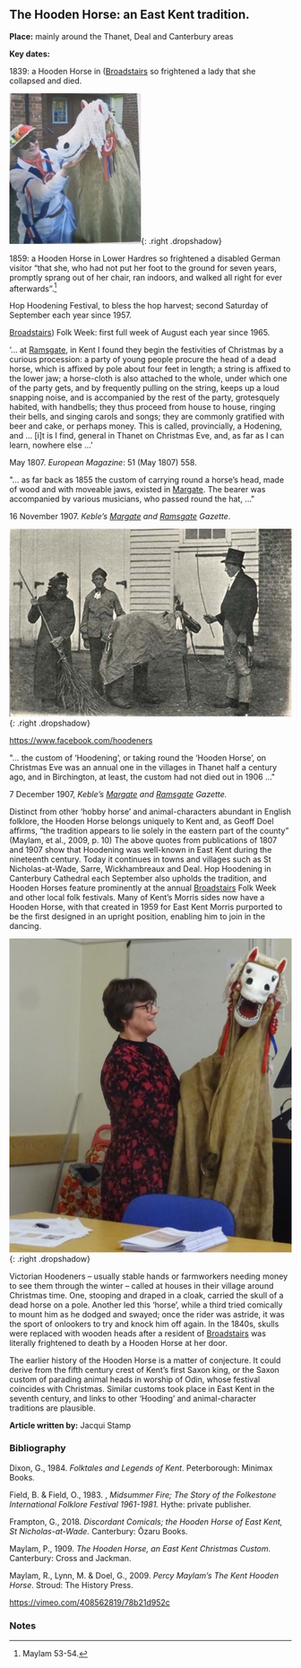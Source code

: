<param ve-config style="article">

## The Hooden Horse: an East Kent tradition.

**Place:** mainly around the Thanet, Deal and Canterbury areas

**Key dates:** 

1839: a Hooden Horse in ([Broadstairs](/dickens/broadstairs-19th-century) so frightened a lady that she collapsed and died. 

![The author with East Kent Morris’s Hooden Horse, named Invicta after the county’s emblem and motto. Photo courtesy of the Friends of Willesborough Windmill Newsletter, Autumn 2019.](images/jacqueline.jpg){: .right .dropshadow}

1859: a Hooden Horse in Lower Hardres so frightened a disabled German visitor “that she, who had not put her foot to the ground for seven years, promptly sprang out of her chair, ran indoors, and walked all right for ever afterwards”.[^ref1]

Hop Hoodening Festival, to bless the hop harvest; second Saturday of September each year since 1957.

[Broadstairs](/dickens/broadstairs-19th-century)) Folk Week: first full week of August each year since 1965.

‘… at [Ramsgate](/dickens/19c-ramsgate), in Kent I found they begin the festivities of Christmas by a curious procession: a party of young people procure the head of a dead horse, which is affixed by pole about four feet in length; a string is affixed to the lower jaw; a horse-cloth is also attached to the whole, under which one of the party gets, and by frequently pulling on the string, keeps up a loud snapping noise, and is accompanied by the rest of the party, grotesquely habited, with handbells; they thus proceed from house to house, ringing their bells, and singing carols and songs; they are commonly gratified with beer and cake, or perhaps money. This is called, provincially, a Hodening, and … [i]t is I find, general in Thanet on Christmas Eve, and, as far as I can learn, nowhere else …’

May 1807. _European Magazine_: 51 (May 1807) 558.


"… as far back as 1855 the custom of carrying round a horse’s head, made of wood and with moveable jaws, existed in [Margate](/dickens/19c-margate). The bearer was accompanied by various musicians, who passed round the hat, …" 

16 November 1907. _Keble’s [Margate](/dickens/19c-margate) and [Ramsgate](/dickens/19c-ramsgate) Gazette_.

![This Photo by Unknown Author is licensed under CC BY-SA. Hoodeners are still active in these villages today](images/hoodeners.jpg){: .right .dropshadow}

https://www.facebook.com/hoodeners

"… the custom of ‘Hoodening’, or taking round the ‘Hooden Horse’, on Christmas Eve was an annual one in the villages in Thanet half a century ago, and in Birchington, at least, the custom had not died out in 1906 …"

7 December 1907, _Keble’s [Margate](/dickens/19c-margate) and [Ramsgate](/dickens/19c-ramsgate) Gazette._ 

Distinct from other ‘hobby horse’ and animal-characters abundant in English folklore, the Hooden Horse belongs uniquely to Kent and, as Geoff Doel affirms, “the tradition appears to lie solely in the eastern part of the county” (Maylam, et al., 2009, p. 10)
The above quotes from publications of 1807 and 1907 show that Hoodening was well-known in East Kent during the nineteenth century. Today it continues in towns and villages such as St Nicholas-at-Wade, Sarre, Wickhambreaux and Deal. Hop Hoodening in Canterbury Cathedral each September also upholds the tradition, and Hooden Horses feature prominently at the annual [Broadstairs](/dickens/broadstairs-19th-century) Folk Week and other local folk festivals. Many of Kent’s Morris sides now have a Hooden Horse, with that created in 1959 for East Kent Morris purported to be the first designed in an upright position, enabling him to join in the dancing.

![©Carolyn Oulton](images/Hoodenhorse.jpg){: .right .dropshadow}

Victorian Hoodeners – usually stable hands or farmworkers needing money to see them through the winter – called at houses in their village around Christmas time. One, stooping and draped in a cloak, carried the skull of a dead horse on a pole. Another led this ‘horse’, while a third tried comically to mount him as he dodged and swayed; once the rider was astride, it was the sport of onlookers to try and knock him off again. In the 1840s, skulls were replaced with wooden heads after a resident of [Broadstairs](/dickens/broadstairs-19th-century) was literally frightened to death by a Hooden Horse at her door.

The earlier history of the Hooden Horse is a matter of conjecture. It could derive from the fifth century crest of Kent’s first Saxon king, or the Saxon custom of parading animal heads in worship of Odin, whose festival coincides with Christmas. Similar customs took place in East Kent in the seventh century, and links to other ‘Hooding’ and animal-character traditions are plausible.

 
**Article written by:** Jacqui Stamp

### Bibliography

Dixon, G., 1984. _Folktales and Legends of Kent_. Peterborough: Minimax Books.

Field, B. & Field, O., 1983. , _Midsummer Fire; The Story of the Folkestone International Folklore Festival 1961-1981._  Hythe: private publisher.

Frampton, G., 2018. _Discordant Comicals; the Hooden Horse of East Kent, St Nicholas-at-Wade._ Canterbury: Ōzaru Books.

Maylam, P., 1909. _The Hooden Horse, an East Kent Christmas Custom._  Canterbury: Cross and Jackman.

Maylam, R., Lynn, M. & Doel, G., 2009. _Percy Maylam’s The Kent Hooden Horse_. Stroud: The History Press.

https://vimeo.com/408562819/78b21d952c

### Notes

[^ref1]: Maylam 53-54.
